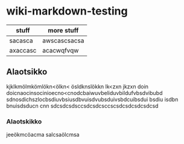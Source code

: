 # wiki-markdown-testing

|stuff|more stuff|
|-----|----------|
|sacasca|awscascsacsa|
|axaccasc|acacwqfvqw|

## Alaotsikko

kjklkmölmkömlökn<ölkn< ösldknslökkn lk<zxn jkzxn doin doicnaocinsocinioecno<cnodcbaiwuvbeliduvbildufvbsdvibubd
sdnosdichszlocbsdiuvbsiusdbvuisdvubsduivsbdcuibsdui bsdiu isdbn bnuisdsducn cnn
sdcsdcsdsccsdcsdcsccscsdcsdcsdcsdcsd

### Alaotskikko

jeeökmcöacma
salcsaölcmsa
